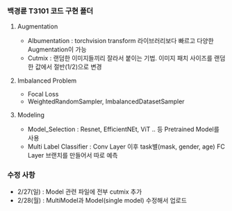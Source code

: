 ### 백경륜 T3101 코드 구현 폴더

1. Augmentation
    - Albumentation : torchvision transform 라이브러리보다 빠르고 다양한 Augmentation이 가능
    - Cutmix : 랜덤한 이미지들끼리 잘라서 붙이는 기법. 이미지 패치 사이즈를 랜덤한 값에서 절반(1/2)으로 변경
 
2. Imbalanced Problem
    - Focal Loss 
    - WeightedRandomSampler, ImbalancedDatasetSampler

3. Modeling
    - Model_Selection : Resnet, EfficientNEt, ViT .. 등 Pretrained Model를 사용
    - Multi Label Classifier : Conv Layer 이후 task별(mask, gender, age) FC Layer 브랜치를 만들어서 따로 예측


### 수정 사항
- 2/27(일) : Model 관련 파일에 전부 cutmix 추가
- 2/28(월) : MultiModel과 Model(single model) 수정해서 업로드
